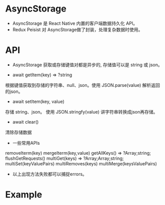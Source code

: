 # AsyncStorage

* AsyncStorage 是 React Native 内置的客户端数据持久化 API。
* Redux Peisist 对 AsyncStorage做了封装，处理复杂数据时使用。

# API
* AsyncStorage 获取或存储键值对都是异步的, 存储值可以是 string 或 json。

* await getItem(key) => ?string

根据键值获取到存储的字符串、null、json。使用 JSON.parse(value) 解析返回的json。

* await setItem(key, value)

存储 string、json。 使用 JSON.stringfy(value) 讲字符串转换成json再存储。

* await clear()

清除存储数据

* 一些常用APIs

removeIterm(key)
mergeIterm(key,value)
getAllKeys() => ?Array;string;
flushGetRequests()
multiGet(keys) => ?Array;Array;string;
multiSet(keyValuePairs)
multiRemoves(keys)
multiMerge(keysValuePairs)

* 以上出现方法失败都可以捕捉errors。

# Example









